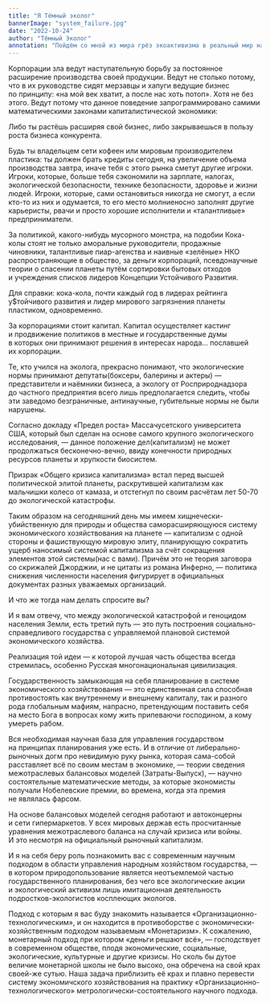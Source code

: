 ```yaml
---
title: "Я Тёмный эколог"
bannerImage: "system_failure.jpg"
date: "2022-10-24"
author: "Тёмный Эколог"
annotation: "Пойдём со мной из мира грёз экоактивизма в реальный мир науки экологии. Я расскажу как корпорации «разводят» зеленое движение и покажу тебе мир без них."
---
```


Корпорации зла ведут наступательную борьбу за&nbsp;постоянное расширение производства своей продукции. Ведут не&nbsp;столько потому, что в&nbsp;их&nbsp;руководстве сидят мерзавцы и&nbsp;хапуги ведущие бизнес по&nbsp;принципу: &laquo;на&nbsp;мой век хватит, а&nbsp;после нас хоть потоп&raquo;. Хотя не&nbsp;без этого. Ведут потому что данное поведение запрограммировано самими математическими законами капиталистической экономики:

Либо ты&nbsp;растёшь расширяя свой бизнес, либо закрываешься в&nbsp;пользу роста бизнеса конкурента.

Будь ты&nbsp;владельцем сети кофеен или мировым производителем пластика: ты&nbsp;должен брать кредиты сегодня, на&nbsp;увеличение объема производства завтра, иначе тебя с&nbsp;этого рынка сметут другие игроки. Игроки, которые, больше тебя сэкономили на&nbsp;зарплате, налогах, экологической безопасности, технике безопасности, здоровье и&nbsp;жизни людей.
Игроки, которые, сами остановиться никогда не&nbsp;смогут, а&nbsp;если кто-то из&nbsp;них и&nbsp;одумается, то&nbsp;его место молниеносно заполнят другие карьеристы, рвачи и&nbsp;просто хорошие исполнители и&nbsp;&laquo;талантливые&raquo; предприниматели.

За&nbsp;политикой, какого-нибудь мусорного монстра, на&nbsp;подобии Кока-колы стоят не&nbsp;только аморальные руководители, продажные чиновники, талантливые пиар-агенства и&nbsp;наивные &laquo;зел&euml;ные&raquo; НКО распространяющие в&nbsp;общество, за&nbsp;деньги корпораций, псевдонаучные теории о&nbsp;спасении планеты путём сортировки бытовых отходов и&nbsp;учреждения списков лидеров Концепции Устойчивого Развития.

Для справки: кока-кола, почти каждый год в&nbsp;лидерах рейтинга у$тойчивого развития и&nbsp;лидер мирового загрязнения планеты пластиком, одновременно.

За&nbsp;корпорациями стоит капитал. Капитал осуществляет кастинг и&nbsp;продвижение политиков в&nbsp;местные и&nbsp;государственные думы в&nbsp;которых они принимают решения в&nbsp;интересах народа... пославшей их&nbsp;корпорации.

Те, кто учился на&nbsp;эколога, прекрасно понимают, что экологические нормы принимают депутаты(боксеры, балерины и&nbsp;актеры)&nbsp;&mdash; представители и&nbsp;наёмники бизнеса, а&nbsp;экологу от&nbsp;Росприроднадзора до&nbsp;частного предприятия всего лишь предполагается следить, чтобы эти заведомо безграничные, антинаучные, губительные нормы не&nbsp;были нарушены.

Согласно докладу &laquo;Предел роста&raquo; Массачусетского университета США, который был сделан на&nbsp;основе самого крупного экологического исследования,&nbsp;&mdash; данное положение дел(капитализм) не&nbsp;может продолжаться бесконечно-вечно, ввиду конечности природных ресурсов планеты и&nbsp;хрупкости биосистем.

Призрак &laquo;Общего кризиса капитализма&raquo; встал перед высшей политической элитой планеты, раскрутившей капитализм как мальчишки колесо от&nbsp;камаза, и&nbsp;отстегнул по&nbsp;своим расчётам лет 50-70 до&nbsp;экологической катастрофы.

Таким образом на&nbsp;сегодняшний день мы&nbsp;имеем хищнечески-убийственную для природы и&nbsp;общества саморасширяющуюся систему экономического хозяйствования на&nbsp;планете&nbsp;&mdash; капитализм с&nbsp;одной стороны и&nbsp;фашиствующую мировую элиту, планирующую сократить ущерб наносимый системой капитализма за&nbsp;счёт сокращения элементов этой системы(нас с&nbsp;вами). Причём это не&nbsp;теория заговора со&nbsp;скрижалей Джорджии, и&nbsp;не&nbsp;цитаты из&nbsp;романа Инферно,&nbsp;&mdash; политика снижения численности населения фигурирует в&nbsp;официальных документах разных уважаемых организаций.

И&nbsp;что&nbsp;же тогда нам делать спросите&nbsp;вы?

И&nbsp;я&nbsp;вам отвечу, что между экологической катастрофой и&nbsp;геноцидом населения Земли, есть третий путь&nbsp;&mdash; это путь построения социально-справедливого государства с&nbsp;управляемой плановой системой экономического хозяйства.

Реализация той идеи&nbsp;&mdash; к&nbsp;которой лучшая часть общества всегда стремилась, особенно Русская многонациональная цивилизация.

Государственность замыкающая на&nbsp;себя планирование в&nbsp;системе экономического хозяйствования&nbsp;&mdash; это единственная сила способная противостоять как внутреннему и&nbsp;внешнему капиталу, так и&nbsp;разного рода глобальным мафиям, напрасно, претендующим поставить себя на&nbsp;место Бога в&nbsp;вопросах кому жить припеваючи господином, а&nbsp;кому умереть рабом.

Вся необходимая научная база для управления государством на&nbsp;принципах планирования уже есть. И&nbsp;в&nbsp;отличие от&nbsp;либерально-рыночных догм про невидимую руку рынка, которая сама-собой расставляет всё по&nbsp;своим местам в&nbsp;экономике,&nbsp;&mdash; теории сведения межотраслевых балансовых моделей (Затраты-Выпуск),&nbsp;&mdash; научно состоятельные математические методы, за&nbsp;которые экономисты получали Нобелевские премии, во&nbsp;времена, когда эта премия не&nbsp;являлась фарсом.

На&nbsp;основе балансовых моделей сегодня работают и&nbsp;автоконцерны и&nbsp;сети гипермаркетов. У&nbsp;всех мировых держав есть просчитанные уравнения межотраслевого баланса на&nbsp;случай кризиса или войны. И&nbsp;это несмотря на&nbsp;официальный рыночный капитализм.

И&nbsp;я&nbsp;на&nbsp;себя беру роль познакомить вас с&nbsp;современным научным подходом в&nbsp;области управления народным хозяйством государства,&nbsp;&mdash; в&nbsp;котором природопользование является неотъемлемой частью государственного планирования, без чего все экологические акции и&nbsp;экологический активизм лишь имитационная деятельность подростков-экологистов косплеющих экологов.

Подход с&nbsp;которым я&nbsp;вас буду знакомить называется &laquo;Организационно-технологическим&raquo;, и&nbsp;он&nbsp;находится в&nbsp;противоборстве с&nbsp;экономически-хозяйственным подходом называемым &laquo;Монетаризм&raquo;. К&nbsp;сожалению, монетарный подход при котором &laquo;деньги решают всё&raquo;,&nbsp;&mdash; господствует в&nbsp;современном обществе, плодя экономические, социальные, экологические, культурные и&nbsp;другие кризисы. Но&nbsp;сколь&nbsp;бы дутое величие монетарной школы не&nbsp;было высоко, она обречена на&nbsp;свой крах своей-же сутью. Наша задача приблизить её&nbsp;крах и&nbsp;плавно перевести систему экономичского хозяйствования на&nbsp;практику &laquo;Организационно-технологического&raquo; метрологически-состоятельного научного подхода.
